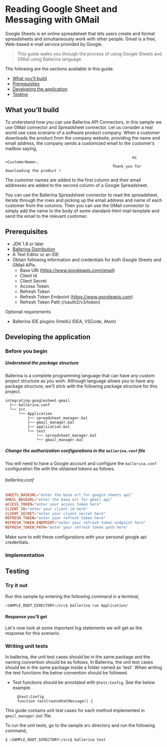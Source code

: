 # Reading Google Sheet and Messaging with GMail

Google Sheets is an online spreadsheet that lets users create and format spreadsheets and simultaneously work with other 
people. Gmail is a free, Web-based e-mail service provided by Google.

> This guide walks you through the process of using Google Sheets and GMail using Ballerina language.

The following are the sections available in this guide.

- [What you'll build](#what-you-build)
- [Prerequisites](#pre-req)
- [Developing the application](#developing-service)
- [Testing](#testing)

## <a name="what-you-build"></a>  What you’ll build

To understand how you can use Ballerina API Connectors,  in this sample we use GMail connector and Spreadsheet connector. Let us consider a real world use case scenario of a software product company. When a customer downloads the product from the company website, providing the name and email address, the company sends a customized email to the customer’s mailbox saying,

                                                             Hi <CustomerName>,
                                                    Thank you for downloading the product !
  

The customer names are added to the first column and their email addresses are added to the second column of a Google Spreadsheet.

You can use the Ballerina Spreadsheet connector to read the spreadsheet, iterate through the rows and picking up the email address and name of each customer from the columns. Then you can use the GMail connector to simply add the name to the body of some standard-html-mail template and send the email to the relevant customer.

## <a name="pre-req"></a> Prerequisites
 
- JDK 1.8 or later
- [Ballerina Distribution](https://ballerinalang.org/docs/quick-tour/quick-tour/#install-ballerina) 
- A Text Editor or an IDE
- Obtain following information and credentials for both Google Sheets and GMail APIs. 
    * Base URl (https://www.googleapis.com/gmail)
    * Client Id
    * Client Secret
    * Access Token
    * Refresh Token
    * Refresh Token Endpoint (https://www.googleapis.com)
    * Refresh Token Path (/oauth2/v3/token)

Optional requirements
- Ballerina IDE plugins (IntelliJ IDEA, VSCode, Atom)

## <a name="develop-app"></a> Developing the application
### <a name="before-begin"></a> Before you begin
##### Understand the package structure

Ballerina is a complete programming language that can have any custom project structure as you wish. Although language allows you to have any package structure, we'll stick with the following package structure for this project.

```
integrating-googlesheet-gmail
  ├── ballerina.conf  
  └── src
      └── Application
          ├── spreadsheet_manager.bal
          ├── gmail_manager.bal
          ├── application.bal
          └── test
              └── spreadsheet_manager.bal
              └── gmail_manager.bal  
```

##### Change the authorization configurations in the `ballerina.conf` file

You will need to have a Google account and configure the `ballerina.conf` configuration
file with the obtained tokens as follows.

###### ballerina.conf
```ballerina.conf
SHEETS_BASEURL="enter the base url for google sheets api"
GMAIL_BASEURL="enter the base url for gmail api"
ACCESS_TOKEN="enter your access token here"
CLIENT_ID="enter your client id here"
CLIENT_SECRET="enter your client secret here"
REFRESH_TOKEN="enter your refresh token here"
REFRESH_TOKEN_ENDPOINT="enter your refresh token endpoint here"
REFRESH_TOKEN_PATH="enter your refresh token path here"
```
Make sure to edit these configurations with your personal google api credentials.

### <a name="Implementation"></a> Implementation

## <a name="testing"></a> Testing 

### <a name="try-out"></a> Try it out

Run this sample by entering the following command in a terminal,

```bash
<SAMPLE_ROOT_DIRECTORY>/src$ ballerina run Application/
```

#### <a name="response"></a> Response you'll get

Let's now look at some important log statements we will get as the response for this scenario.


### <a name="unit-testing"></a> Writing unit tests 
In ballerina, the unit test cases should be in the same package and the naming convention should be as follows,
In Ballerina, the unit test cases should be in the same package inside a folder named as 'test'.  When writing the test functions the below convention should be followed.
* Test functions should be annotated with `@test:Config`. See the below example.
  ```ballerina
    @test:Config
    function testCreateHtmlMessage() {
  ```

This guide contains unit test cases for each method implemented in `gmail_manager.bal` file.

To run the unit tests, go to the sample src directory and run the following command,

```bash
$ <SAMPLE_ROOT_DIRECTORY>/src$ ballerina test
```
